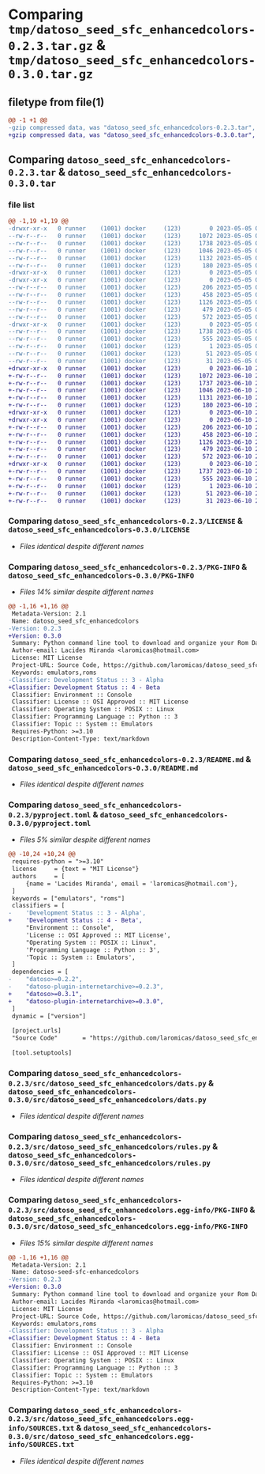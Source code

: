 # Comparing `tmp/datoso_seed_sfc_enhancedcolors-0.2.3.tar.gz` & `tmp/datoso_seed_sfc_enhancedcolors-0.3.0.tar.gz`

## filetype from file(1)

```diff
@@ -1 +1 @@
-gzip compressed data, was "datoso_seed_sfc_enhancedcolors-0.2.3.tar", last modified: Fri May  5 04:18:39 2023, max compression
+gzip compressed data, was "datoso_seed_sfc_enhancedcolors-0.3.0.tar", last modified: Sat Jun 10 20:39:00 2023, max compression
```

## Comparing `datoso_seed_sfc_enhancedcolors-0.2.3.tar` & `datoso_seed_sfc_enhancedcolors-0.3.0.tar`

### file list

```diff
@@ -1,19 +1,19 @@
-drwxr-xr-x   0 runner    (1001) docker     (123)        0 2023-05-05 04:18:39.696536 datoso_seed_sfc_enhancedcolors-0.2.3/
--rw-r--r--   0 runner    (1001) docker     (123)     1072 2023-05-05 04:18:20.000000 datoso_seed_sfc_enhancedcolors-0.2.3/LICENSE
--rw-r--r--   0 runner    (1001) docker     (123)     1738 2023-05-05 04:18:39.696536 datoso_seed_sfc_enhancedcolors-0.2.3/PKG-INFO
--rw-r--r--   0 runner    (1001) docker     (123)     1046 2023-05-05 04:18:20.000000 datoso_seed_sfc_enhancedcolors-0.2.3/README.md
--rw-r--r--   0 runner    (1001) docker     (123)     1132 2023-05-05 04:18:20.000000 datoso_seed_sfc_enhancedcolors-0.2.3/pyproject.toml
--rw-r--r--   0 runner    (1001) docker     (123)      180 2023-05-05 04:18:39.696536 datoso_seed_sfc_enhancedcolors-0.2.3/setup.cfg
-drwxr-xr-x   0 runner    (1001) docker     (123)        0 2023-05-05 04:18:39.692536 datoso_seed_sfc_enhancedcolors-0.2.3/src/
-drwxr-xr-x   0 runner    (1001) docker     (123)        0 2023-05-05 04:18:39.692536 datoso_seed_sfc_enhancedcolors-0.2.3/src/datoso_seed_sfc_enhancedcolors/
--rw-r--r--   0 runner    (1001) docker     (123)      206 2023-05-05 04:18:20.000000 datoso_seed_sfc_enhancedcolors-0.2.3/src/datoso_seed_sfc_enhancedcolors/__init__.py
--rw-r--r--   0 runner    (1001) docker     (123)      458 2023-05-05 04:18:20.000000 datoso_seed_sfc_enhancedcolors-0.2.3/src/datoso_seed_sfc_enhancedcolors/actions.py
--rw-r--r--   0 runner    (1001) docker     (123)     1126 2023-05-05 04:18:20.000000 datoso_seed_sfc_enhancedcolors-0.2.3/src/datoso_seed_sfc_enhancedcolors/dats.py
--rw-r--r--   0 runner    (1001) docker     (123)      479 2023-05-05 04:18:20.000000 datoso_seed_sfc_enhancedcolors-0.2.3/src/datoso_seed_sfc_enhancedcolors/fetch.py
--rw-r--r--   0 runner    (1001) docker     (123)      572 2023-05-05 04:18:20.000000 datoso_seed_sfc_enhancedcolors-0.2.3/src/datoso_seed_sfc_enhancedcolors/rules.py
-drwxr-xr-x   0 runner    (1001) docker     (123)        0 2023-05-05 04:18:39.696536 datoso_seed_sfc_enhancedcolors-0.2.3/src/datoso_seed_sfc_enhancedcolors.egg-info/
--rw-r--r--   0 runner    (1001) docker     (123)     1738 2023-05-05 04:18:39.000000 datoso_seed_sfc_enhancedcolors-0.2.3/src/datoso_seed_sfc_enhancedcolors.egg-info/PKG-INFO
--rw-r--r--   0 runner    (1001) docker     (123)      555 2023-05-05 04:18:39.000000 datoso_seed_sfc_enhancedcolors-0.2.3/src/datoso_seed_sfc_enhancedcolors.egg-info/SOURCES.txt
--rw-r--r--   0 runner    (1001) docker     (123)        1 2023-05-05 04:18:39.000000 datoso_seed_sfc_enhancedcolors-0.2.3/src/datoso_seed_sfc_enhancedcolors.egg-info/dependency_links.txt
--rw-r--r--   0 runner    (1001) docker     (123)       51 2023-05-05 04:18:39.000000 datoso_seed_sfc_enhancedcolors-0.2.3/src/datoso_seed_sfc_enhancedcolors.egg-info/requires.txt
--rw-r--r--   0 runner    (1001) docker     (123)       31 2023-05-05 04:18:39.000000 datoso_seed_sfc_enhancedcolors-0.2.3/src/datoso_seed_sfc_enhancedcolors.egg-info/top_level.txt
+drwxr-xr-x   0 runner    (1001) docker     (123)        0 2023-06-10 20:39:00.453047 datoso_seed_sfc_enhancedcolors-0.3.0/
+-rw-r--r--   0 runner    (1001) docker     (123)     1072 2023-06-10 20:38:46.000000 datoso_seed_sfc_enhancedcolors-0.3.0/LICENSE
+-rw-r--r--   0 runner    (1001) docker     (123)     1737 2023-06-10 20:39:00.453047 datoso_seed_sfc_enhancedcolors-0.3.0/PKG-INFO
+-rw-r--r--   0 runner    (1001) docker     (123)     1046 2023-06-10 20:38:46.000000 datoso_seed_sfc_enhancedcolors-0.3.0/README.md
+-rw-r--r--   0 runner    (1001) docker     (123)     1131 2023-06-10 20:38:46.000000 datoso_seed_sfc_enhancedcolors-0.3.0/pyproject.toml
+-rw-r--r--   0 runner    (1001) docker     (123)      180 2023-06-10 20:39:00.457047 datoso_seed_sfc_enhancedcolors-0.3.0/setup.cfg
+drwxr-xr-x   0 runner    (1001) docker     (123)        0 2023-06-10 20:39:00.453047 datoso_seed_sfc_enhancedcolors-0.3.0/src/
+drwxr-xr-x   0 runner    (1001) docker     (123)        0 2023-06-10 20:39:00.453047 datoso_seed_sfc_enhancedcolors-0.3.0/src/datoso_seed_sfc_enhancedcolors/
+-rw-r--r--   0 runner    (1001) docker     (123)      206 2023-06-10 20:38:46.000000 datoso_seed_sfc_enhancedcolors-0.3.0/src/datoso_seed_sfc_enhancedcolors/__init__.py
+-rw-r--r--   0 runner    (1001) docker     (123)      458 2023-06-10 20:38:46.000000 datoso_seed_sfc_enhancedcolors-0.3.0/src/datoso_seed_sfc_enhancedcolors/actions.py
+-rw-r--r--   0 runner    (1001) docker     (123)     1126 2023-06-10 20:38:46.000000 datoso_seed_sfc_enhancedcolors-0.3.0/src/datoso_seed_sfc_enhancedcolors/dats.py
+-rw-r--r--   0 runner    (1001) docker     (123)      479 2023-06-10 20:38:46.000000 datoso_seed_sfc_enhancedcolors-0.3.0/src/datoso_seed_sfc_enhancedcolors/fetch.py
+-rw-r--r--   0 runner    (1001) docker     (123)      572 2023-06-10 20:38:46.000000 datoso_seed_sfc_enhancedcolors-0.3.0/src/datoso_seed_sfc_enhancedcolors/rules.py
+drwxr-xr-x   0 runner    (1001) docker     (123)        0 2023-06-10 20:39:00.453047 datoso_seed_sfc_enhancedcolors-0.3.0/src/datoso_seed_sfc_enhancedcolors.egg-info/
+-rw-r--r--   0 runner    (1001) docker     (123)     1737 2023-06-10 20:39:00.000000 datoso_seed_sfc_enhancedcolors-0.3.0/src/datoso_seed_sfc_enhancedcolors.egg-info/PKG-INFO
+-rw-r--r--   0 runner    (1001) docker     (123)      555 2023-06-10 20:39:00.000000 datoso_seed_sfc_enhancedcolors-0.3.0/src/datoso_seed_sfc_enhancedcolors.egg-info/SOURCES.txt
+-rw-r--r--   0 runner    (1001) docker     (123)        1 2023-06-10 20:39:00.000000 datoso_seed_sfc_enhancedcolors-0.3.0/src/datoso_seed_sfc_enhancedcolors.egg-info/dependency_links.txt
+-rw-r--r--   0 runner    (1001) docker     (123)       51 2023-06-10 20:39:00.000000 datoso_seed_sfc_enhancedcolors-0.3.0/src/datoso_seed_sfc_enhancedcolors.egg-info/requires.txt
+-rw-r--r--   0 runner    (1001) docker     (123)       31 2023-06-10 20:39:00.000000 datoso_seed_sfc_enhancedcolors-0.3.0/src/datoso_seed_sfc_enhancedcolors.egg-info/top_level.txt
```

### Comparing `datoso_seed_sfc_enhancedcolors-0.2.3/LICENSE` & `datoso_seed_sfc_enhancedcolors-0.3.0/LICENSE`

 * *Files identical despite different names*

### Comparing `datoso_seed_sfc_enhancedcolors-0.2.3/PKG-INFO` & `datoso_seed_sfc_enhancedcolors-0.3.0/PKG-INFO`

 * *Files 14% similar despite different names*

```diff
@@ -1,16 +1,16 @@
 Metadata-Version: 2.1
 Name: datoso_seed_sfc_enhancedcolors
-Version: 0.2.3
+Version: 0.3.0
 Summary: Python command line tool to download and organize your Rom Dat files.
 Author-email: Lacides Miranda <laromicas@hotmail.com>
 License: MIT License
 Project-URL: Source Code, https://github.com/laromicas/datoso_seed_sfc_enhancedcolors
 Keywords: emulators,roms
-Classifier: Development Status :: 3 - Alpha
+Classifier: Development Status :: 4 - Beta
 Classifier: Environment :: Console
 Classifier: License :: OSI Approved :: MIT License
 Classifier: Operating System :: POSIX :: Linux
 Classifier: Programming Language :: Python :: 3
 Classifier: Topic :: System :: Emulators
 Requires-Python: >=3.10
 Description-Content-Type: text/markdown
```

### Comparing `datoso_seed_sfc_enhancedcolors-0.2.3/README.md` & `datoso_seed_sfc_enhancedcolors-0.3.0/README.md`

 * *Files identical despite different names*

### Comparing `datoso_seed_sfc_enhancedcolors-0.2.3/pyproject.toml` & `datoso_seed_sfc_enhancedcolors-0.3.0/pyproject.toml`

 * *Files 5% similar despite different names*

```diff
@@ -10,24 +10,24 @@
 requires-python = ">=3.10"
 license     = {text = "MIT License"}
 authors     = [
     {name = 'Lacides Miranda', email = 'laromicas@hotmail.com'},
 ]
 keywords = ["emulators", "roms"]
 classifiers = [
-    'Development Status :: 3 - Alpha',
+    'Development Status :: 4 - Beta',
     "Environment :: Console",
     'License :: OSI Approved :: MIT License',
     "Operating System :: POSIX :: Linux",
     'Programming Language :: Python :: 3',
     'Topic :: System :: Emulators',
 ]
 dependencies = [
-    "datoso>=0.2.2",
-    "datoso-plugin-internetarchive>=0.2.3",
+    "datoso>=0.3.1",
+    "datoso-plugin-internetarchive>=0.3.0",
 ]
 dynamic = ["version"]
 
 [project.urls]
 "Source Code"       = "https://github.com/laromicas/datoso_seed_sfc_enhancedcolors"
 
 [tool.setuptools]
```

### Comparing `datoso_seed_sfc_enhancedcolors-0.2.3/src/datoso_seed_sfc_enhancedcolors/dats.py` & `datoso_seed_sfc_enhancedcolors-0.3.0/src/datoso_seed_sfc_enhancedcolors/dats.py`

 * *Files identical despite different names*

### Comparing `datoso_seed_sfc_enhancedcolors-0.2.3/src/datoso_seed_sfc_enhancedcolors/rules.py` & `datoso_seed_sfc_enhancedcolors-0.3.0/src/datoso_seed_sfc_enhancedcolors/rules.py`

 * *Files identical despite different names*

### Comparing `datoso_seed_sfc_enhancedcolors-0.2.3/src/datoso_seed_sfc_enhancedcolors.egg-info/PKG-INFO` & `datoso_seed_sfc_enhancedcolors-0.3.0/src/datoso_seed_sfc_enhancedcolors.egg-info/PKG-INFO`

 * *Files 15% similar despite different names*

```diff
@@ -1,16 +1,16 @@
 Metadata-Version: 2.1
 Name: datoso-seed-sfc-enhancedcolors
-Version: 0.2.3
+Version: 0.3.0
 Summary: Python command line tool to download and organize your Rom Dat files.
 Author-email: Lacides Miranda <laromicas@hotmail.com>
 License: MIT License
 Project-URL: Source Code, https://github.com/laromicas/datoso_seed_sfc_enhancedcolors
 Keywords: emulators,roms
-Classifier: Development Status :: 3 - Alpha
+Classifier: Development Status :: 4 - Beta
 Classifier: Environment :: Console
 Classifier: License :: OSI Approved :: MIT License
 Classifier: Operating System :: POSIX :: Linux
 Classifier: Programming Language :: Python :: 3
 Classifier: Topic :: System :: Emulators
 Requires-Python: >=3.10
 Description-Content-Type: text/markdown
```

### Comparing `datoso_seed_sfc_enhancedcolors-0.2.3/src/datoso_seed_sfc_enhancedcolors.egg-info/SOURCES.txt` & `datoso_seed_sfc_enhancedcolors-0.3.0/src/datoso_seed_sfc_enhancedcolors.egg-info/SOURCES.txt`

 * *Files identical despite different names*

